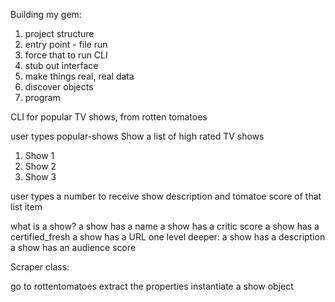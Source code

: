 Building my gem:

1. project structure
2. entry point - file run
3. force that to run CLI
4. stub out interface
5. make things real, real data
6. discover objects
7. program


CLI for popular TV shows, from rotten tomatoes

user types popular-shows
Show a list of high rated TV shows

1. Show 1
2. Show 2
3. Show 3

user types a number to receive show description and tomatoe score of that list item

what is a show?
a show has a name
a show has a critic score
a show has a certified_fresh
a show has a URL
  one level deeper:
  a show has a description
  a show has an audience score
  
  Scraper class:
  
  go to rottentomatoes
  extract the properties
  instantiate a show object
